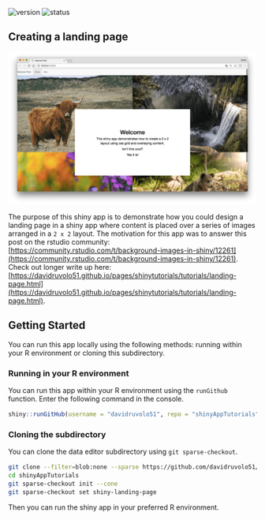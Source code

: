 <!-- badges: start -->
![version](https://img.shields.io/badge/dynamic/json?color=2d7ddd&label=version&query=version&url=https%3A%2F%2Fraw.githubusercontent.com%2Fdavidruvolo51%2FshinyAppTutorials%2Fmain%2Fshiny-landing-page%2Fpackage.json)
![status](https://img.shields.io/badge/dynamic/json?color=success&label=status&query=status&url=https%3A%2F%2Fraw.githubusercontent.com%2Fdavidruvolo51%2FshinyAppTutorials%2Fmain%2Fshiny-landing-page%2Fpackage.json)
<!-- badges: end -->

## Creating a landing page

![](preview.png)

The purpose of this shiny app is to demonstrate how you could design a landing page in a shiny app where content is placed over a series of images arranged in a `2 x 2` layout. The motivation for this app was to answer this post on the rstudio community: [https://community.rstudio.com/t/background-images-in-shiny/12261](https://community.rstudio.com/t/background-images-in-shiny/12261). Check out longer write up here: [https://davidruvolo51.github.io/pages/shinytutorials/tutorials/landing-page.html](https://davidruvolo51.github.io/pages/shinytutorials/tutorials/landing-page.html).

## Getting Started

You can run this app locally using the following methods: running within your R environment or cloning this subdirectory.

### Running in your R environment

You can run this app within your R environment using the `runGithub` function. Enter the following command in the console.

```r
shiny::runGitHub(username = "davidruvolo51", repo = "shinyAppTutorials", subdir = "shiny-landing-page")
```

### Cloning the subdirectory

You can clone the data editor subdirectory using `git sparse-checkout`.

```bash
git clone --filter=blob:none --sparse https://github.com/davidruvolo51/shinyAppTutorials
cd shinyAppTutorials
git sparse-checkout init --cone
git sparse-checkout set shiny-landing-page
```

Then you can run the shiny app in your preferred R environment.
